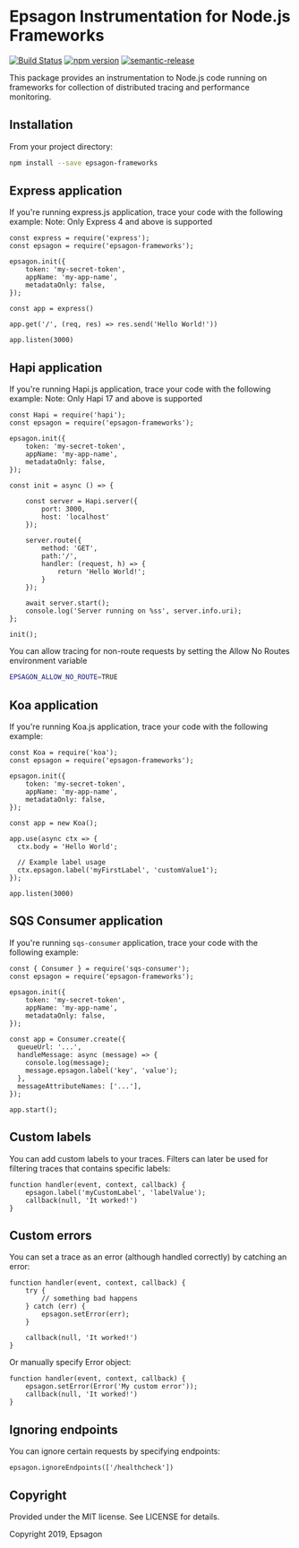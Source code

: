 # Epsagon Instrumentation for Node.js Frameworks
[![Build Status](https://travis-ci.com/epsagon/epsagon-node-frameworks.svg?token=wsveVqcNtBtmq6jpZfSf&branch=master)](https://travis-ci.com/epsagon/epsagon-node-frameworks)
[![npm version](https://badge.fury.io/js/epsagon-frameworks.svg)](https://badge.fury.io/js/epsagon-frameworks)
[![semantic-release](https://img.shields.io/badge/%20%20%F0%9F%93%A6%F0%9F%9A%80-semantic--release-e10079.svg)](https://github.com/semantic-release/semantic-release)

This package provides an instrumentation to Node.js code running on frameworks for collection of distributed tracing and performance monitoring.

## Installation

From your project directory:

```sh
npm install --save epsagon-frameworks
```


## Express application

If you're running express.js application, trace your code with the following example:
Note: Only Express 4 and above is supported

```node
const express = require('express');
const epsagon = require('epsagon-frameworks');

epsagon.init({
    token: 'my-secret-token',
    appName: 'my-app-name',
    metadataOnly: false,
});

const app = express()

app.get('/', (req, res) => res.send('Hello World!'))

app.listen(3000)
```

## Hapi application

If you're running Hapi.js application, trace your code with the following example:
Note: Only Hapi 17 and above is supported


```node
const Hapi = require('hapi');
const epsagon = require('epsagon-frameworks');

epsagon.init({
    token: 'my-secret-token',
    appName: 'my-app-name',
    metadataOnly: false,
});

const init = async () => {

    const server = Hapi.server({
        port: 3000,
        host: 'localhost'
    });

    server.route({
        method: 'GET',
        path:'/',
        handler: (request, h) => {
            return 'Hello World!';
        }
    });

    await server.start();
    console.log('Server running on %ss', server.info.uri);
};

init();
```

You can allow tracing for non-route requests by setting the Allow No Routes environment variable
```bash
EPSAGON_ALLOW_NO_ROUTE=TRUE
```


## Koa application

If you're running Koa.js application, trace your code with the following example:

```node
const Koa = require('koa');
const epsagon = require('epsagon-frameworks');

epsagon.init({
    token: 'my-secret-token',
    appName: 'my-app-name',
    metadataOnly: false,
});

const app = new Koa();

app.use(async ctx => {
  ctx.body = 'Hello World';

  // Example label usage
  ctx.epsagon.label('myFirstLabel', 'customValue1');
});

app.listen(3000)
```

## SQS Consumer application

If you're running `sqs-consumer` application, trace your code with the following example: 

```node
const { Consumer } = require('sqs-consumer');
const epsagon = require('epsagon-frameworks');

epsagon.init({
    token: 'my-secret-token',
    appName: 'my-app-name',
    metadataOnly: false,
});

const app = Consumer.create({
  queueUrl: '...',
  handleMessage: async (message) => {
    console.log(message);
    message.epsagon.label('key', 'value');
  },
  messageAttributeNames: ['...'],
});

app.start();
```


## Custom labels

You can add custom labels to your traces. Filters can later be used for filtering
traces that contains specific labels:
```node
function handler(event, context, callback) {
    epsagon.label('myCustomLabel', 'labelValue');
    callback(null, 'It worked!')
}
```

## Custom errors

You can set a trace as an error (although handled correctly) by catching an error:
```node
function handler(event, context, callback) {
    try {
        // something bad happens
    } catch (err) {
        epsagon.setError(err);
    }

    callback(null, 'It worked!')
}
```

Or manually specify Error object:
```node
function handler(event, context, callback) {
    epsagon.setError(Error('My custom error'));
    callback(null, 'It worked!')
}
```


## Ignoring endpoints

You can ignore certain requests by specifying endpoints:
```node
epsagon.ignoreEndpoints(['/healthcheck'])
```


## Copyright

Provided under the MIT license. See LICENSE for details.

Copyright 2019, Epsagon

